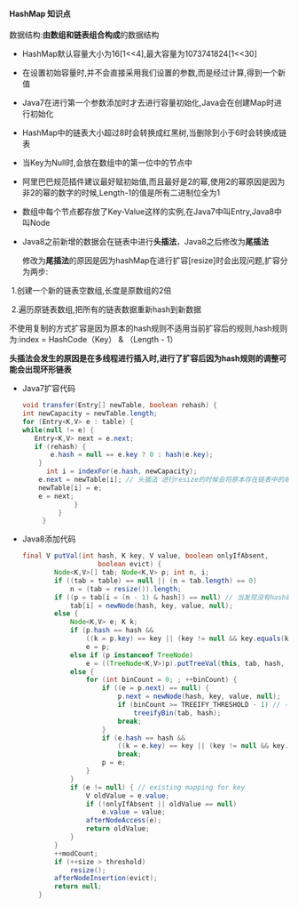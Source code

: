 #### HashMap 知识点

数据结构:**由数组和链表组合构成**的数据结构

- HashMap默认容量大小为16[1<<4],最大容量为1073741824[1<<30]

- 在设置初始容量时,并不会直接采用我们设置的参数,而是经过计算,得到一个新值

- Java7在进行第一个参数添加时才去进行容量初始化,Java会在创建Map时进行初始化

- HashMap中的链表大小超过8时会转换成红黑树,当删除到小于6时会转换成链表

- 当Key为Null时,会放在数组中的第一位中的节点中

- 阿里巴巴规范插件建议最好赋初始值,而且最好是2的幂,使用2的幂原因是因为非2的幂的数字的时候,Length-1的值是所有二进制位全为1

- 数组中每个节点都存放了Key-Value这样的实例,在Java7中叫Entry,Java8中叫Node

- Java8之前新增的数据会在链表中进行**头插法**，Java8之后修改为**尾插法**

  修改为**尾插法**的原因是因为hashMap在进行扩容[resize]时会出现问题,扩容分为两步:

​         1.创建一个新的链表空数组,长度是原数组的2倍

​         2.遍历原链表数组,把所有的链表数据重新hash到新数据

​         不使用复制的方式扩容是因为原本的hash规则不适用当前扩容后的规则,hash规则为:index = HashCode（Key） & （Length - 1）        

​        **头插法会发生的原因是在多线程进行插入时,进行了扩容后因为hash规则的调整可能会出现环形链表**

- Java7扩容代码

  ```java
  void transfer(Entry[] newTable, boolean rehash) {
  int newCapacity = newTable.length;
  for (Entry<K,V> e : table) {
  while(null != e) {
     Entry<K,V> next = e.next;
  	 if (rehash) {
         e.hash = null == e.key ? 0 : hash(e.key);
      }
  		int i = indexFor(e.hash, newCapacity);
      e.next = newTable[i]; // 头插法 进行resize的时候会将原本存在链表中的顺序导致过来
      newTable[i] = e; 
      e = next;
               }
           }
       }
  ```

- Java8添加代码

  ```java
  final V putVal(int hash, K key, V value, boolean onlyIfAbsent,
                     boolean evict) {
          Node<K,V>[] tab; Node<K,V> p; int n, i;
          if ((tab = table) == null || (n = tab.length) == 0)
              n = (tab = resize()).length;
          if ((p = tab[i = (n - 1) & hash]) == null) // 当发现没有hash碰撞时直接插入,此处会发生线程安全问题
              tab[i] = newNode(hash, key, value, null);
          else {
              Node<K,V> e; K k;
              if (p.hash == hash &&
                  ((k = p.key) == key || (key != null && key.equals(k))))
                  e = p;
              else if (p instanceof TreeNode)
                  e = ((TreeNode<K,V>)p).putTreeVal(this, tab, hash, key, value);
              else {
                  for (int binCount = 0; ; ++binCount) {
                      if ((e = p.next) == null) {
                          p.next = newNode(hash, key, value, null);
                          if (binCount >= TREEIFY_THRESHOLD - 1) // -1 for 1st
                              treeifyBin(tab, hash);
                          break;
                      }
                      if (e.hash == hash &&
                          ((k = e.key) == key || (key != null && key.equals(k))))
                          break;
                      p = e;
                  }
              }
              if (e != null) { // existing mapping for key
                  V oldValue = e.value;
                  if (!onlyIfAbsent || oldValue == null)
                      e.value = value;
                  afterNodeAccess(e);
                  return oldValue;
              }
          }
          ++modCount;
          if (++size > threshold)
              resize();
          afterNodeInsertion(evict);
          return null;
      }
  ```

  

